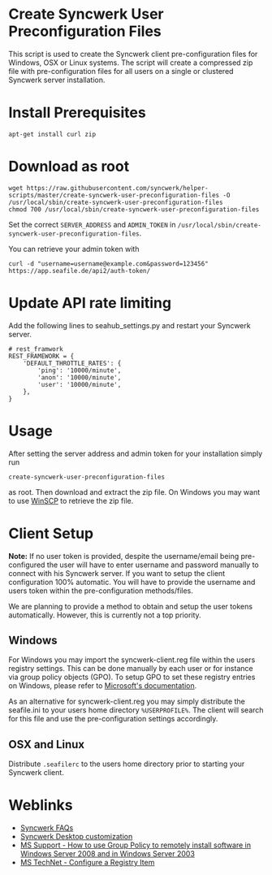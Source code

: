# Create Syncwerk User Preconfiguration Files
This script is used to create the Syncwerk client pre-configuration files for Windows, OSX or Linux systems. The script will create a compressed zip file with pre-configuration files for all users on a single or clustered Syncwerk server installation.


# Install Prerequisites
```
apt-get install curl zip
```


# Download as root
```
wget https://raw.githubusercontent.com/syncwerk/helper-scripts/master/create-syncwerk-user-preconfiguration-files -O /usr/local/sbin/create-syncwerk-user-preconfiguration-files
chmod 700 /usr/local/sbin/create-syncwerk-user-preconfiguration-files
```

Set the correct `SERVER_ADDRESS` and `ADMIN_TOKEN` in `/usr/local/sbin/create-syncwerk-user-preconfiguration-files`.

You can retrieve your admin token with 
```
curl -d "username=username@example.com&password=123456" https://app.seafile.de/api2/auth-token/
``` 


# Update API rate limiting
Add the following lines to seahub_settings.py and restart your Syncwerk server.
```
# rest_framwork
REST_FRAMEWORK = {
    'DEFAULT_THROTTLE_RATES': {
        'ping': '10000/minute',
        'anon': '10000/minute',
        'user': '10000/minute',
    },
}
```


# Usage
After setting the server address and admin token for your installation simply run 
```
create-syncwerk-user-preconfiguration-files
```
as root. Then download and extract the zip file. On Windows you may want to use [WinSCP](https://winscp.net/) to retrieve the zip file.


# Client Setup

**Note:** If no user token is provided, despite the username/email being pre-configured the user will have to enter username and password manually to connect with his Syncwerk server. If you want to setup the client configuration 100% automatic. You will have to provide the username and users token within the pre-configuration methods/files.

We are planning to provide a method to obtain and setup the user tokens automatically. However, this is currently not a top priority.

## Windows
For Windows you may import the syncwerk-client.reg file within the users registry settings. This can be done manually by each user or for instance via group policy objects (GPO). To setup GPO to set these registry entries on Windows, please refer to [Microsoft's documentation](https://technet.microsoft.com/en-us/library/cc753092.aspx).

As an alternative for syncwerk-client.reg you may simply distribute the seafile.ini to your users home directory `%USERPROFILE%`. The client will search for this file and use the pre-configuration settings accordingly. 

## OSX and Linux
Distribute `.seafilerc` to the users home directory prior to starting your Syncwerk client.


# Weblinks
- [Syncwerk FAQs](http://manual.seafile.com/faq.html)
- [Syncwerk Desktop customization](http://manual.seafile.com/config/desktop_customization.html)
- [MS Support - How to use Group Policy to remotely install software in Windows Server 2008 and in Windows Server 2003](https://support.microsoft.com/en-us/kb/816102)
- [MS TechNet - Configure a Registry Item](https://technet.microsoft.com/en-us/library/cc753092.aspx)
